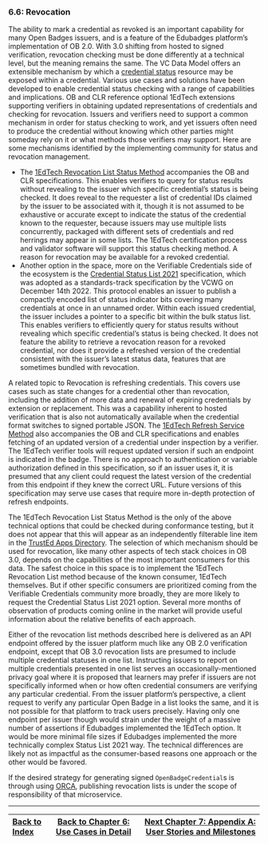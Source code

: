### 6.6: Revocation

The ability to mark a credential as revoked is an important capability for many Open Badges issuers, and is a feature of the Edubadges platform’s implementation of OB 2.0. With 3.0 shifting from hosted to signed verification, revocation checking must be done differently at a technical level, but the meaning remains the same. The VC Data Model offers an extensible mechanism by which a [credential status](https://www.w3.org/TR/vc-data-model/#status) resource may be exposed within a credential. Various use cases and solutions have been developed to enable credential status checking with a range of capabilities and implications. OB and CLR reference optional 1EdTech extensions supporting verifiers in obtaining updated representations of credentials and checking for revocation. Issuers and verifiers need to support a common mechanism in order for status checking to work, and yet issuers often need to produce the credential without knowing which other parties might someday rely on it or what methods those verifiers may support. Here are some mechanisms identified by the implementing community for status and revocation management.

*   The [1EdTech Revocation List Status Method](https://imsglobal.org/spec/vcrl/v1p0/) accompanies the OB and CLR specifications. This enables verifiers to query for status results without revealing to the issuer which specific credential’s status is being checked. It does reveal to the requester a list of credential IDs claimed by the issuer to be associated with it, though it is not assumed to be exhaustive or accurate except to indicate the status of the credential known to the requester, because issuers may use multiple lists concurrently, packaged with different sets of credentials and red herrings may appear in some lists. The 1EdTech certification process and validator software will support this status checking method. A reason for revocation may be available for a revoked credential.
*   Another option in the space, more on the Verifiable Credentials side of the ecosystem is the [Credential Status List 2021](https://w3c.github.io/vc-status-list-2021/) specification, which was adopted as a standards-track specification by the VCWG on December 14th 2022. This protocol enables an issuer to publish a compactly encoded list of status indicator bits covering many credentials at once in an unnamed order. Within each issued credential, the issuer includes a pointer to a specific bit within the bulk status list. This enables verifiers to efficiently query for status results without revealing which specific credential’s status is being checked. It does not feature the ability to retrieve a revocation reason for a revoked credential, nor does it provide a refreshed version of the credential consistent with the issuer’s latest status data, features that are sometimes bundled with revocation.

A related topic to Revocation is refreshing credentials. This covers use cases such as state changes for a credential other than revocation, including the addition of more data and renewal of expiring credentials by extension or replacement. This was a capability inherent to hosted verification that is also not automatically available when the credential format switches to signed portable JSON. The [1EdTech Refresh Service Method](https://imsglobal.org/spec/vccr/v1p0/) also accompanies the OB and CLR specifications and enables fetching of an updated version of a credential under inspection by a verifier. The 1EdTech verifier tools will request updated version if such an endpoint is indicated in the badge. There is no approach to authentication or variable authorization defined in this specification, so if an issuer uses it, it is presumed that any client could request the latest version of the credential from this endpoint if they knew the correct URL. Future versions of this specification may serve use cases that require more in-depth protection of refresh endpoints.

The 1EdTech Revocation List Status Method is the only of the above technical options that could be checked during conformance testing, but it does not appear that this will appear as an independently filterable line item in the [TrustEd Apps Directory](https://site.imsglobal.org/certifications). The selection of which mechanism should be used for revocation, like many other aspects of tech stack choices in OB 3.0, depends on the capabilities of the most important consumers for this data. The safest choice in this space is to implement the 1EdTech Revocation List method because of the known consumer, 1EdTech themselves. But if other specific consumers are prioritized coming from the Verifiable Credentials community more broadly, they are more likely to request the Credential Status List 2021 option. Several more months of observation of products coming online in the market will provide useful information about the relative benefits of each approach.

Either of the revocation list methods described here is delivered as an API endpoint offered by the issuer platform much like any OB 2.0 verification endpoint, except that OB 3.0 revocation lists are presumed to include multiple credential statuses in one list. Instructing issuers to report on multiple credentials presented in one list serves an occasionally-mentioned privacy goal where it is proposed that learners may prefer if issuers are not specifically informed when or how often credential consumers are verifying any particular credential. From the issuer platform’s perspective, a client request to verify any particular Open Badge in a list looks the same, and it is not possible for that platform to track users precisely. Having only one endpoint per issuer though would strain under the weight of a massive number of assertions if Edubadges implemented the 1EdTech option. It would be more minimal file sizes if Edubadges implemented the more technically complex Status List 2021 way. The technical differences are likely not as impactful as the consumer-based reasons one approach or the other would be favored.

If the desired strategy for generating signed `OpenBadgeCredential`s is through using [ORCA](#orca---open-recognition-community-app), publishing revocation lists is under the scope of responsibility of that microservice.

---

| [Back to Index](ob3-edubadges/README.md)   | [Back to Chapter 6: Use Cases in Detail](ob3-edubadges/60-use-cases-in-detail.md) |    [Next Chapter 7: Appendix A: User Stories and Milestones](ob3-edubadges/70-appendix-a-user-stories-and-milestones.md) |
| :--- |  :---:  | ---: |